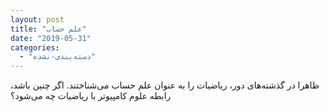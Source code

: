 ```yaml
---
layout: post
title: "علم حساب"
date: "2019-05-31"
categories: 
  - "دسته‌بندی-نشده"
---
```


ظاهرا در گذشته‌های دور، ریاضیات را به عنوان علم حساب می‌شناختند. اگر چنین باشد، رابطه علوم کامپیوتر با ریاضیات چه می‌شود؟
